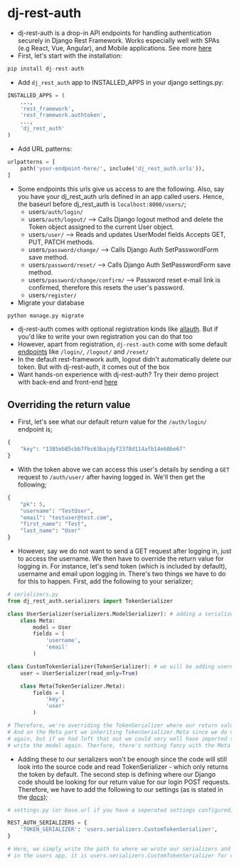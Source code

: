 # dj-rest-auth

- dj-rest-auth is a drop-in API endpoints for handling authentication securely in Django Rest Framework. Works especially well with SPAs (e.g React, Vue, Angular), and Mobile applications. See more [here](https://github.com/iMerica/dj-rest-auth)
- First, let's start with the installation:

```python
pip install dj-rest-auth
```

- Add `dj_rest_auth` app to INSTALLED_APPS in your django settings.py:

```python
INSTALLED_APPS = (
    ...,
    'rest_framework',
    'rest_framework.authtoken',
    ...,
    'dj_rest_auth'
)
```

- Add URL patterns:

```python
urlpatterns = [
    path('your-endpoint-here/', include('dj_rest_auth.urls')),
]
```

- Some endpoints this urls give us access to are the following. Also, say you have your dj_rest_auth urls defined in an app called users. Hence, the baseurl before dj_rest_auth is `localhost:8000/users/`;
    - users`/auth/login/`
    - users`/auth/logout/` —> Calls Django logout method and delete the Token object assigned to the current User object.
    - users`/user/` —> Reads and updates UserModel fields Accepts GET, PUT, PATCH methods.
    - users`/password/change/` —> Calls Django Auth SetPasswordForm save method.
    - users`/password/reset/` —> Calls Django Auth SetPasswordForm save method.
    - users`/password/change/confirm/` —> Password reset e-mail link is confirmed, therefore this resets the user's password.
    - users`/register/`
- Migrate your database

```python
python manage.py migrate
```

- dj-rest-auth comes with optional registration kinds like [allauth](https://dj-rest-auth.readthedocs.io/en/latest/installation.html#registration-optional). But if you'd like to write your own registration you can do that too
- However, apart from registration, `dj-rest-auth` come with some default [endpoints](https://dj-rest-auth.readthedocs.io/en/latest/api_endpoints.html) like `/login/`, `/logout/` and `/reset/`
- In the default rest-framework auth, logout didn't automatically delete our token. But with dj-rest-auth, it comes out of the box
- Want hands-on experience with dj-rest-auth? Try their demo project with back-end and front-end [here](https://dj-rest-auth.readthedocs.io/en/latest/demo.html)

## Overriding the return value

- First, let's see what our default return value for the `/auth/login/` endpoint is;

```python
{
    "key": "1385eb85cbb7fbc63bajdyf2378d114afb14e60be67"
}
```

- With the token above we can access this user's details by sending a `GET` request to `/auth/user/` after having logged in. We'll then get the following;

```python
{
    "pk": 5,
    "username": "TestUser",
    "email": "testuser@test.com",
    "first_name": "Test",
    "last_name": "User"
}
```

- However, say we do not want to send a GET request after logging in, just to access the username. We then have to override the return value for logging in. For instance, let's send token (which is included by default), username and email upon logging in. There's two things we have to do for this to happen. First, add the following to your serializer;

```python
# serializers.py
from dj_rest_auth.serializers import TokenSerializer

class UserSerializer(serializers.ModelSerializer): # adding a serializer to get username and email
    class Meta:
        model = User
        fields = (
            'username',
            'email'
        )

class CustomTokenSerializer(TokenSerializer): # we will be adding username and email thus the UserSerializer
    user = UserSerializer(read_only=True)

    class Meta(TokenSerializer.Meta):
        fields = (
            'key',
            'user'
        )

# Therefore, we're overriding the TokenSerializer where our return value for login is defined originally
# And on the Meta part we inheriting TokenSerializer.Meta since we do not want to define the Meta model 
# again, but if we had left that out we could very well have imported the model in the source code and 
# write the model again. Therfore, there's nothing fancy with the Meta inheritence
```

- Adding these to our serializers won't be enough since the code will still look into the source code and read TokenSerializer - which only returns the token by default. The second step is defining where our Django code should be looking for our return value for our login POST requests. Therefore, we have to add the following to our settings (as is stated in the [docs](https://dj-rest-auth.readthedocs.io/en/latest/configuration.html));

```python
# settings.py (or base.url if you have a seperated settings configured)

REST_AUTH_SERIALIZERS = {
    'TOKEN_SERIALIZER': 'users.serializers.CustomTokenSerializer',
}

# Here, we simply write the path to where we wrote our serializers and since we wrote our serializers
# in the users app, it is users.serializers.CustomTokenSerializer for our case
```